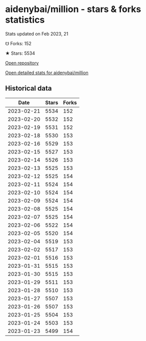 # aidenybai/million - stars & forks statistics

Stats updated on Feb 2023, 21

☋ Forks: 152

★ Stars: 5534

[Open repository](https://github.com/aidenybai/million)

[Open detailed stats for aidenybai/million](https://reviewgithub.com/rep/aidenybai/million)

## Historical data
| Date | Stars | Forks |
|------|-------|-------|
| 2023-02-21 | 5534 | 152 | 
| 2023-02-20 | 5532 | 152 | 
| 2023-02-19 | 5531 | 152 | 
| 2023-02-18 | 5530 | 153 | 
| 2023-02-16 | 5529 | 153 | 
| 2023-02-15 | 5527 | 153 | 
| 2023-02-14 | 5526 | 153 | 
| 2023-02-13 | 5525 | 153 | 
| 2023-02-12 | 5525 | 154 | 
| 2023-02-11 | 5524 | 154 | 
| 2023-02-10 | 5524 | 154 | 
| 2023-02-09 | 5524 | 154 | 
| 2023-02-08 | 5525 | 154 | 
| 2023-02-07 | 5525 | 154 | 
| 2023-02-06 | 5522 | 154 | 
| 2023-02-05 | 5520 | 154 | 
| 2023-02-04 | 5519 | 153 | 
| 2023-02-02 | 5517 | 153 | 
| 2023-02-01 | 5516 | 153 | 
| 2023-01-31 | 5515 | 153 | 
| 2023-01-30 | 5515 | 153 | 
| 2023-01-29 | 5511 | 153 | 
| 2023-01-28 | 5510 | 153 | 
| 2023-01-27 | 5507 | 153 | 
| 2023-01-26 | 5507 | 153 | 
| 2023-01-25 | 5504 | 153 | 
| 2023-01-24 | 5503 | 153 | 
| 2023-01-23 | 5499 | 154 | 

